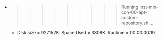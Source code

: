 * >>>>>>>>> Running inst-min-con-00-apt-custom-repository.sh ...
  * Disk size = 927152K. Space Used = 3808K. Runtime = 00:00:00:19.

